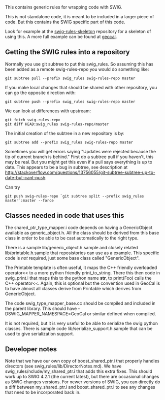 This contains generic rules for wrapping code with SWIG.

This is not standalone code, it is meant to be included in a larger piece
of code. But this contains the SWIG specific part of this code.

Look for example at the [swig-rules-skeleton](https://github.jpl.nasa.gov/Cartography/swig-rules-skeleton) repository for a skeleton of using
this. A more full example can be found at 
[geocal](https://github.jpl.nasa.gov/Cartography/geocal).

Getting the SWIG rules into a repository
----------------------------------------

Normally you use git subtree to put this swig_rules. So assuming this has
been added as a remote swig-rules-repo you would do something like:

    git subtree pull --prefix swig_rules swig-rules-repo master
	
If you make local changes that should be shared with other repository, you
can go the opposite direction with:

    git subtree push --prefix swig_rules swig-rules-repo master
	
We can look at differences with upstream:

    git fetch swig-rules-repo
	git diff HEAD:swig_rules swig-rules-repo/master

The initial creation of the subtree in a new repository is by:

    git subtree add --prefix swig_rules swig-rules-repo master

Sometimes you will get errors saying "Updates were rejected because the
tip of current branch is behind." First do a subtree pull if you haven't,
this may be real. But you might get this even if a pull says everything
is up to date. This appears to be a bug in subtree, see description at
http://stackoverflow.com/questions/13756055/git-subtree-subtree-up-to-date-but-cant-push

Can try 

    git push swig-rules-repo `git subtree split --prefix swig_rules master`:master --force


Classes needed in code that uses this
-------------------------------------
The shared_ptr_type_mapper.i code depends on having a GenericObject 
available as generic_object.h. All the class should be derived from
this base class in order to be able to be cast automatically to the 
right type.

There is a sample lib/generic_object.h.sample and closely related
lib/printable.h.sample that reposistories can use as a example. This
specific code is *not* required, just some base class called 
"GenericObject". 

The Printable template is often useful, it maps the C++ friendly
overloaded operator<< to a more python friendly print_to_string. There this
then code in swig_print.i that maps this to the python name __str__, to
print(Foo) calls the C++ operator<<. Again, this is optional but the
convention used in GeoCal is to have almost all classes derive from Printable
which derives from GenericObject.

The code swig_type_mapper_base.cc should be compiled and included in
the parent library. This should have -DSWIG_MAPPER_NAMESPACE=GeoCal
or similar defined when compiled.

It is not required, but it is very useful to be able to serialize the 
swig python classes. There is sample code lib/serialize_support.h.sample
that can be used to give serialization support.

Developer notes
---------------
Note that we have our own copy of boost_shared_ptr.i that properly handles
directors (see swig_rules/lib/DirectorNotes.md). We have 
swig_rules/nclude/my_shared_ptr.i that adds this extra fixes. This should
work up to SWIG 4.2.1 (the current latest), but there are occasional changes
as SWIG changes versions. For newer versions of SWIG, you can directly do
a diff between my_shared_ptr.i and boost_shared_ptr.i to see any changes that
need to be incorporated back in.
